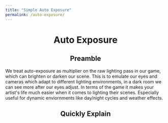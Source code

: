 ```yaml
---
title: "Simple Auto Exposure"
permalink: /auto-exposure/
---
```

<h1 align="center">Auto Exposure</h1>

<h2 align="center">Preamble</h2>

We treat auto-exposure as multiplier on the raw lighting pass in our game, which can brighten or darken our scene. This is to emulate our eyes and cameras which adapt to different lighting environments, in a dark room we can see more after our eyes adjust. In terms of the game it makes your artist's life much easier when it comes to lighting their scenes. Especially useful for dynamic enviornments like day/night cycles and weather effects.

<h2 align="center">Quickly Explain</h2>

